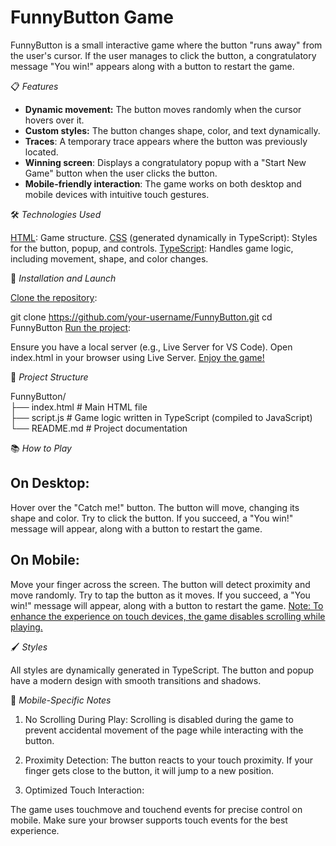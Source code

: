 # FunnyButton Game
FunnyButton is a small interactive game where the button "runs away" from the user's cursor. If the user manages to click the button, a congratulatory message "You win!" appears along with a button to restart the game.


📋 *Features*

- **Dynamic movement:**  The button moves randomly when the cursor hovers over it.
- **Custom styles:** The button changes shape, color, and text dynamically.
- **Traces**: A temporary trace appears where the button was previously located.
- **Winning screen**: Displays a congratulatory popup with a "Start New Game" button when the user clicks the button.
- **Mobile-friendly interaction**: The game works on both desktop and mobile devices with intuitive touch gestures.

🛠️ *Technologies Used*

<u>HTML</u>: Game structure.
<u>CSS</u> (generated dynamically in TypeScript): Styles for the button, popup, and controls.
<u>TypeScript</u>: Handles game logic, including movement, shape, and color changes.

🚀 *Installation and Launch*

<u>Clone the repository</u>:

git clone https://github.com/your-username/FunnyButton.git
cd FunnyButton
<u>Run the project</u>:

Ensure you have a local server (e.g., Live Server for VS Code).
Open index.html in your browser using Live Server.
<u>Enjoy the game!</u>

📖 *Project Structure*

FunnyButton/ </br>
├── index.html       # Main HTML file<br>
├── script.js        # Game logic written in TypeScript (compiled to JavaScript)<br>
└── README.md        # Project documentation<br>


📚 *How to Play*

## On Desktop:
Hover over the "Catch me!" button.
The button will move, changing its shape and color.
Try to click the button.
If you succeed, a "You win!" message will appear, along with a button to restart the game.

## On Mobile:
Move your finger across the screen. The button will detect proximity and move randomly.
Try to tap the button as it moves.
If you succeed, a "You win!" message will appear, along with a button to restart the game.
<u>Note: To enhance the experience on touch devices, the game disables scrolling while playing.</u>

🖌️ *Styles*

All styles are dynamically generated in TypeScript. 
The button and popup have a modern design with smooth transitions and shadows.

📱 *Mobile-Specific Notes*

1. No Scrolling During Play: Scrolling is disabled during the game to prevent accidental movement of the page while interacting with the button.

2. Proximity Detection: The button reacts to your touch proximity. If your finger gets close to the button, it will jump to a new position.

3. Optimized Touch Interaction:

The game uses touchmove and touchend events for precise control on mobile.
Make sure your browser supports touch events for the best experience.